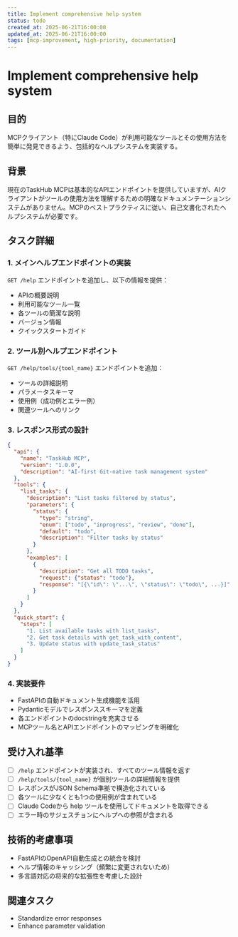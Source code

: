 ```yaml
---
title: Implement comprehensive help system
status: todo
created_at: 2025-06-21T16:00:00
updated_at: 2025-06-21T16:00:00
tags: [mcp-improvement, high-priority, documentation]
---
```


# Implement comprehensive help system

## 目的
MCPクライアント（特にClaude Code）が利用可能なツールとその使用方法を簡単に発見できるよう、包括的なヘルプシステムを実装する。

## 背景
現在のTaskHub MCPは基本的なAPIエンドポイントを提供していますが、AIクライアントがツールの使用方法を理解するための明確なドキュメンテーションシステムがありません。MCPのベストプラクティスに従い、自己文書化されたヘルプシステムが必要です。

## タスク詳細

### 1. メインヘルプエンドポイントの実装
`GET /help` エンドポイントを追加し、以下の情報を提供：
- APIの概要説明
- 利用可能なツール一覧
- 各ツールの簡潔な説明
- バージョン情報
- クイックスタートガイド

### 2. ツール別ヘルプエンドポイント
`GET /help/tools/{tool_name}` エンドポイントを追加：
- ツールの詳細説明
- パラメータスキーマ
- 使用例（成功例とエラー例）
- 関連ツールへのリンク

### 3. レスポンス形式の設計
```json
{
  "api": {
    "name": "TaskHub MCP",
    "version": "1.0.0",
    "description": "AI-first Git-native task management system"
  },
  "tools": {
    "list_tasks": {
      "description": "List tasks filtered by status",
      "parameters": {
        "status": {
          "type": "string",
          "enum": ["todo", "inprogress", "review", "done"],
          "default": "todo",
          "description": "Filter tasks by status"
        }
      },
      "examples": [
        {
          "description": "Get all TODO tasks",
          "request": {"status": "todo"},
          "response": "[{\"id\": \"...\", \"status\": \"todo\", ...}]"
        }
      ]
    }
  },
  "quick_start": {
    "steps": [
      "1. List available tasks with list_tasks",
      "2. Get task details with get_task_with_content",
      "3. Update status with update_task_status"
    ]
  }
}
```

### 4. 実装要件
- FastAPIの自動ドキュメント生成機能を活用
- Pydanticモデルでレスポンススキーマを定義
- 各エンドポイントのdocstringを充実させる
- MCPツール名とAPIエンドポイントのマッピングを明確化

## 受け入れ基準
- [ ] `/help` エンドポイントが実装され、すべてのツール情報を返す
- [ ] `/help/tools/{tool_name}` が個別ツールの詳細情報を提供
- [ ] レスポンスがJSON Schema準拠で構造化されている
- [ ] 各ツールに少なくとも1つの使用例が含まれている
- [ ] Claude Codeから help ツールを使用してドキュメントを取得できる
- [ ] エラー時のサジェスチョンにヘルプへの参照が含まれる

## 技術的考慮事項
- FastAPIのOpenAPI自動生成との統合を検討
- ヘルプ情報のキャッシング（頻繁に変更されないため）
- 多言語対応の将来的な拡張性を考慮した設計

## 関連タスク
- Standardize error responses
- Enhance parameter validation
